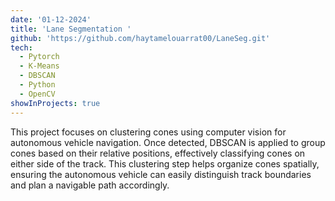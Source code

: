 ```yaml
---
date: '01-12-2024'
title: 'Lane Segmentation '
github: 'https://github.com/haytamelouarrat00/LaneSeg.git'
tech:
  - Pytorch
  - K-Means
  - DBSCAN
  - Python
  - OpenCV
showInProjects: true
---
```


This project focuses on clustering cones using computer vision for autonomous vehicle navigation. Once detected, DBSCAN
is applied to group cones based on their relative positions, effectively
classifying cones on either side of the track. This clustering step helps organize cones spatially, ensuring the
autonomous vehicle can easily distinguish track boundaries and plan a navigable path accordingly.
